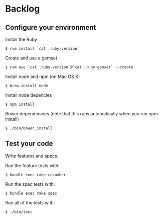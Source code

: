 # Backlog

## Configure your environment

Install the Ruby

    $ rvm install `cat .ruby-version`

Create and use a gemset

    $ rvm use `cat .ruby-version`@`cat .ruby-gemset` --create

Install node and npm (on Mac OS X)

    $ brew install node

Install node depencies

    $ npm install

Bower dependencies (note that this runs automatically when you run npm install)

    $ ./bin/bower_install

## Test your code

Write features and specs.

Run the feature tests with:

    $ bundle exec rake cucumber

Run the spec tests with:

    $ bundle exec rake spec

Run all of the tests with:

    $ ./bin/test
